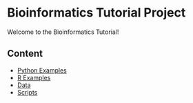 # Bioinformatics Tutorial Project

Welcome to the Bioinformatics Tutorial!

## Content
- [Python Examples](../notebooks/00_Introduction.ipynb)
- [R Examples](../notebooks/R_examples.ipynb)
- [Data](../data/)
- [Scripts](../scripts/)